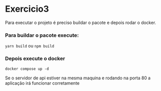 # Exercicio3

Para executar o projeto é preciso buildar o pacote e depois rodar o docker.

### Para buildar o pacote execute:

`yarn build` ou `npm build`

### Depois execute o docker
`docker compose up -d`

Se o servidor de api estiver na mesma maquina e rodando na porta 80 a aplicação irá funcionar corretamente
